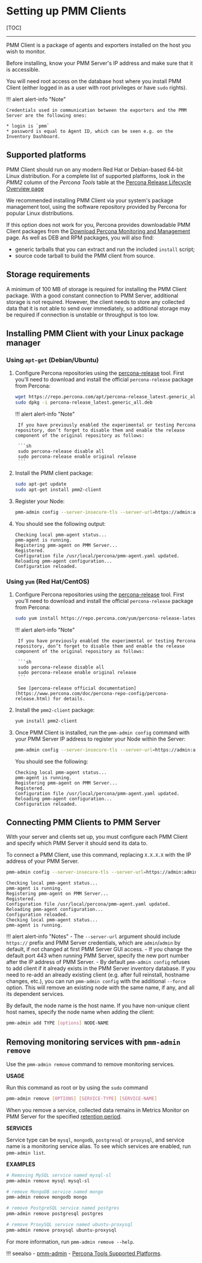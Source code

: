 # Setting up PMM Clients

[TOC]

---

PMM Client is a package of agents and exporters installed on the host you wish to monitor.

Before installing, know your PMM Server's IP address and make sure that it is accessible.

You will need root access on the database host where you install PMM Client (either logged in as a user with root privileges or have `sudo` rights).

!!! alert alert-info "Note"

    Credentials used in communication between the exporters and the PMM Server are the following ones:

    * login is `pmm`
    * password is equal to Agent ID, which can be seen e.g. on the Inventory Dashboard.

## Supported platforms

PMM Client should run on any modern Red Hat or Debian-based 64-bit Linux distribution. For a complete list of supported platforms, look in the *PMM2* column of the *Percona Tools* table at the <a href='https://www.percona.com/services/policies/percona-software-support-lifecycle#pt' target='_blank'>Percona Release Lifecycle Overview page</a>

We recommended installing PMM Client via your system's package management tool, using the software repository provided by Percona for popular Linux distributions.

If this option does not work for you, Percona provides downloadable PMM Client packages from the [Download Percona Monitoring and Management](https://www.percona.com/downloads/pmm2/) page. As well as DEB and RPM packages, you will also find:

- generic tarballs that you can extract and run the included `install` script;
- source code tarball to build the PMM client from source.

## Storage requirements

A minimum of 100 MB of storage is required for installing the PMM Client package. With a good constant connection to PMM Server, additional storage is not required. However, the client needs to store any collected data that it is not able to send over immediately, so additional storage may be required if connection is unstable or throughput is too low.

## Installing PMM Client with your Linux package manager

### Using `apt-get` (Debian/Ubuntu)

1. Configure Percona repositories using the [percona-release](https://www.percona.com/doc/percona-repo-config/percona-release.html) tool. First you’ll need to download and install the official `percona-release` package from Percona:

    ```sh
    wget https://repo.percona.com/apt/percona-release_latest.generic_all.deb
    sudo dpkg -i percona-release_latest.generic_all.deb
    ```

    !!! alert alert-info "Note"

        If you have previously enabled the experimental or testing Percona repository, don’t forget to disable them and enable the release component of the original repository as follows:

        ```sh
        sudo percona-release disable all
        sudo percona-release enable original release
        ```

2. Install the PMM client package:

    ```sh
    sudo apt-get update
    sudo apt-get install pmm2-client
    ```

3. Register your Node:

    ```sh
    pmm-admin config --server-insecure-tls --server-url=https://admin:admin@<IP Address>:443
    ```

4. You should see the following output:

    ```
    Checking local pmm-agent status...
    pmm-agent is running.
    Registering pmm-agent on PMM Server...
    Registered.
    Configuration file /usr/local/percona/pmm-agent.yaml updated.
    Reloading pmm-agent configuration...
    Configuration reloaded.
    ```

### Using `yum` (Red Hat/CentOS)

1. Configure Percona repositories using the [percona-release](https://www.percona.com/doc/percona-repo-config/percona-release.html) tool. First you’ll need to download and install the official `percona-release` package from Percona:

    ```sh
    sudo yum install https://repo.percona.com/yum/percona-release-latest.noarch.rpm
    ```

    !!! alert alert-info "Note"

        If you have previously enabled the experimental or testing Percona repository, don’t forget to disable them and enable the release component of the original repository as follows:

        ```sh
        sudo percona-release disable all
        sudo percona-release enable original release
        ```

        See [percona-release official documentation](https://www.percona.com/doc/percona-repo-config/percona-release.html) for details.


2. Install the `pmm2-client` package:

    ```sh
    yum install pmm2-client
    ```

3. Once PMM Client is installed, run the `pmm-admin config` command with your PMM Server IP address to register your Node within the Server:

    ```sh
    pmm-admin config --server-insecure-tls --server-url=https://admin:admin@<IP Address>:443
    ```

    You should see the following:

    ```
    Checking local pmm-agent status...
    pmm-agent is running.
    Registering pmm-agent on PMM Server...
    Registered.
    Configuration file /usr/local/percona/pmm-agent.yaml updated.
    Reloading pmm-agent configuration...
    Configuration reloaded.
    ```

## Connecting PMM Clients to PMM Server

With your server and clients set up, you must configure each PMM Client and
specify which PMM Server it should send its data to.

To connect a PMM Client, use this command, replacing `X.X.X.X` with the IP address of your PMM Server.

```sh
pmm-admin config --server-insecure-tls --server-url=https://admin:admin@X.X.X.X:443
```

```
Checking local pmm-agent status...
pmm-agent is running.
Registering pmm-agent on PMM Server...
Registered.
Configuration file /usr/local/percona/pmm-agent.yaml updated.
Reloading pmm-agent configuration...
Configuration reloaded.
Checking local pmm-agent status...
pmm-agent is running.
```

!!! alert alert-info "Notes"
    - The `--server-url` argument should include `https://` prefix and PMM Server credentials, which are `admin`/`admin` by default, if not changed at first PMM Server GUI access.
	- If you change the default port 443 when running PMM Server, specify the new port number after the IP address of PMM Server.
    - By default `pmm-admin config` refuses to add client if it already exists in the PMM Server inventory database. If you need to re-add an already existing client (e.g. after full reinstall, hostname changes, etc.), you can run `pmm-admin config` with the additional `--force` option. This will remove an existing node with the same name, if any, and all its dependent services.

By default, the node name is the host name. If you have non-unique client host names, specify the node name when adding the client:

```sh
pmm-admin add TYPE [options] NODE-NAME
```

## Removing monitoring services with `pmm-admin remove`

Use the `pmm-admin remove` command to remove monitoring services.

**USAGE**

Run this command as root or by using the `sudo` command

```sh
pmm-admin remove [OPTIONS] [SERVICE-TYPE] [SERVICE-NAME]
```

When you remove a service, collected data remains in Metrics Monitor on PMM Server for the specified [retention period](../../faq.md#how-to-control-data-retention-for-pmm).

**SERVICES**

Service type can be `mysql`, `mongodb`, `postgresql` or `proxysql`, and service
name is a monitoring service alias. To see which services are enabled,
run `pmm-admin list`.

**EXAMPLES**

```sh
# Removing MySQL service named mysql-sl
pmm-admin remove mysql mysql-sl

# remove MongoDB service named mongo
pmm-admin remove mongodb mongo

# remove PostgreSQL service named postgres
pmm-admin remove postgresql postgres

# remove ProxySQL service named ubuntu-proxysql
pmm-admin remove proxysql ubuntu-proxysql
```

For more information, run `pmm-admin remove --help`.


!!! seealso
    - [pmm-admin](../../details/commands/pmm-admin.md)
    - [Percona Tools Supported Platforms](https://www.percona.com/services/policies/percona-software-support-lifecycle#pt/).
